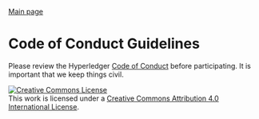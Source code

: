 [Main page](README.md)

Code of Conduct Guidelines
==========================

Please review the Hyperledger [Code of
Conduct](https://hyperledger.github.io/tsc/code-of-conduct.html)
before participating. It is important that we keep things civil.

<a rel="license" href="http://creativecommons.org/licenses/by/4.0/"><img alt="Creative Commons License" style="border-width:0" src="https://i.creativecommons.org/l/by/4.0/88x31.png" /></a><br />This work is licensed under a <a rel="license" href="http://creativecommons.org/licenses/by/4.0/">Creative Commons Attribution 4.0 International License</a>.
